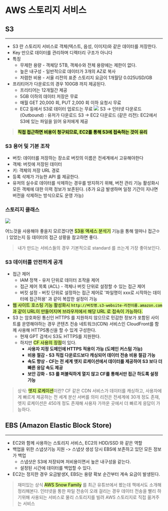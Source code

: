 # AWS 스토리지 서비스


## S3
---
- S3 란 스토리지 서비스로 객체(텍스트, 음성, 이미지)와 같은 데이터를 저장한다.
- Key 만으로 데이터를 관리하며 디렉터리 구조가 아니다
- 특징
	- 무제한 용량 - 객체당 5TB, 객체수와 전체 용량에는 제한이 없다.
	- 높은 내구성 - 일반적으로 데이터가 3개의 AZ로 복사
	- 저렴한 비용 - 서울 리전의 표준 스토리지 요금이 1개월당 0.025USD/GB
- 프리티어가 다운로드의 경우 100GB 까지 제공된다.
	- 프리티어는 12개월간 제공
	- 5GB 이하의 데이터 저장은 무료
	- 매월 GET 20,000 회, PUT 2,000 회 이하 요청시 무료
	- EC2 등에서 S3로 데이터 업로드는 무료
 ![](https://i.imgur.com/SYLarAf.png)
S3 → 인터넷 다운로드 (Outbound) : 유저가 다운로드
S3 → EC2 다운로드 (같은 리전): EC2에서 S3에 있는 파일을 읽어 유저에게 제공

> <mark style="background: #DCFF8C;">**직접 접근하면 비용이 청구되므로, EC2를 통해 S3에 접속하는 것이 유리**</mark>


### S3 용어 및 기본 조작
- 버킷: 데이터를 저장하는 장소로 버킷의 이름은 전세계에서 고유해야한다
- 객체: 버킷에 저장된 데이터
- 키: 객체의 저장 URL 경로
- 등록 삭제가 가능한 API 를 제공한다.
- 유저의 실수로 데이터를 삭제하는 경우를 방지하기 위해, 버전 관리 기능 활성화시 모든 객체에 대한 이력 정보가 보존된다. (추가 요금 발생하며 일정 기간이 지나면 버전을 삭제하는 방식으로도 운영 가능)

### 스토리지 클래스
![](https://i.imgur.com/GvAo31G.png)

어느것을 사용해야 좋을지 모르겠다면 <mark style="background: #DCFF8C;">S3용 액세스 분석기</mark> 기능을 통해 얼마나 접근ㅇ ㅣ있었는지 등 데이터의 접근 상황을 참고하면 좋다.

> 내가 만드는 서비스들의 경우 기본적으로 standard 를 쓰는게 가장 좋아보인다.


### S3 데이터를 안전하게 공개
- 접근 제어
	- IAM 정책 - 유저 단위로 데이터 조작을 제어
	- 접근 제어 목록 (ACL) - 객체나 버킷 단위로 설정할 수 있는 접근 제어
	- 버킷 설정 - 버킷 단위로 설정하는 접근 제어로 '파일명이 xxx로 시작하는 데이터에 접근허용' 과 같이 복잡한 설정이 가능
- <mark style="background: #DCFF8C;">웹 사이트 호스팅 기능 활성화시 `http://버킷명.s3-website-리전이름.amazon.com` 과 같이 URL이 만들어지며 브라우저에서 해당 URL 로 접속이 가능하다.</mark>
- S3 는 암호화된 통신인 HTTPS 를 지원하지 않으므로 민감한 정보가 포함된 사이트를 운영해야하는 경우 콘텐츠 전송 네트워크(CDN) 서비스인 CloudFront를 함께 사용해 HTTPS통신을 할 수 있게 구성한다.
	- 현재 GPT 검색시 S3도 HTTPS를 지원한다.
	- 하지만 <mark style="background: #DCFF8C;">CF 사용의 장점</mark>이 있다.
		- **사용자 지정 도메인에 HTTPS 적용이 가능 (도메인 커스텀 가능)**
		- **비용 절감 - S3 직접 다운로드보다 캐싱되어 데이터 전송 비용 절감 가능**
		- **속도 향상 - CF는 전 세계 엣지 로케이션에서 데이터를 제공하여 S3 보다 더 빠른 응답 속도 제공** 
		- **보안 강화 - S3 를 퍼블릭하게 열지 않고 CF를 통해서만 접근 하도록 설정 가능**
	
> 상식: <mark style="background: #DCFF8C;">엣지 로케이션</mark>이란?
> CF 같은 CDN 서비스가 데이터를 캐싱하고, 사용자에게 빠르게 제공하는 전 세계 분산 서버를 의미
> 리전은 전세계에 30개 정도 존재, 엣지 로케이션은 450개 정도 존재해 사용자 가까운 곳에서 더 빠르게 응답이 가능하다.


## EBS (Amazon Elastic Block Store)
----
- EC2와 함께 사용하는 스토리지 서비스, EC2의 HDD/SSD 와 같은 역할
- 백업을 위한 스냅샷기능 지원 -> 스냅샷 생성 당시 EBS에 보존하고 있던 모든 정보가 백업
	- 스냅샷은 S3에 저장되며 저비용이면서 높은 내구성을 같는다.
	- 설정된 시간에 데이터를 백업할 수 있다.
- EC2는 정지한 경우 요금발생X, EBS는 용량 확보 순간부터 계속 요금이 발생된다.

> 재미있는 상식
> <mark style="background: #DCFF8C;">AWS Snow Family</mark> 를 최근 유튜브에서 봤는데 책에서도 소개해 정리해본다.
> 인터넷을 통한 파일 전송이 오래 걸리는 경우 데이터 전송을 빨리 하기위해 사용되는 서비스로
> 물리 스토리지를 빌려 AWS 스토리지로 직접 옮겨주는 서비스